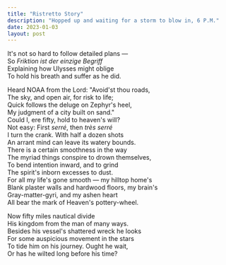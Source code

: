 ```yaml
---
title: "Ristretto Story"
description: "Hopped up and waiting for a storm to blow in, 6 P.M."
date: 2023-01-03
layout: post
---
```


It's not so hard to follow detailed plans — \
So _Friktion ist der einzige Begriff_ \
Explaining how Ulysses might oblige \
To hold his breath and suffer as he did.

Heard NOAA from the Lord: "Avoid'st thou roads, \
The sky, and open air, for risk to life; \
Quick follows the deluge on Zephyr's heel, \
My judgment of a city built on sand." \
Could I, ere fifty, hold to heaven's will? \
Not easy: First _serré_, then _très serré_ \
I turn the crank. With half a dozen shots \
An arrant mind can leave its watery bounds. \
There is a certain smoothness in the way \
The myriad things conspire to drown themselves, \
To bend intention inward, and to grind \
The spirit's inborn excesses to dust. \
For all my life's gone smooth — my hilltop home's \
Blank plaster walls and hardwood floors, my brain's \
Gray-matter-gyri, and my ashen heart \
All bear the mark of Heaven's pottery-wheel.

Now fifty miles nautical divide \
His kingdom from the man of many ways. \
Besides his vessel's shattered wreck he looks \
For some auspicious movement in the stars \
To tide him on his journey. Ought he wait, \
Or has he wilted long before his time?
